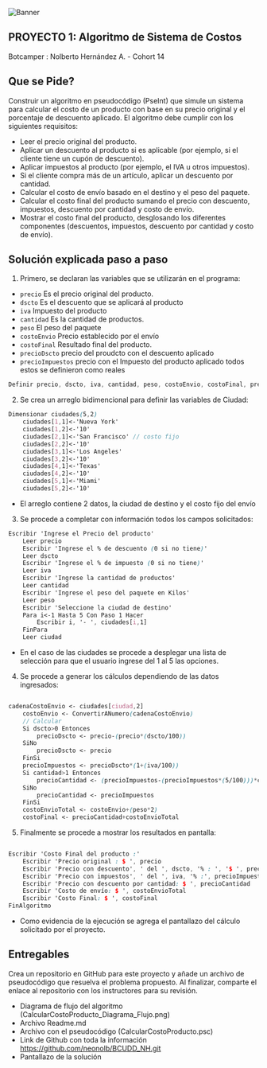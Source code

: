 
![Banner](https://raw.githubusercontent.com/UDDBootcamp/7M_FULLSTACK_M1_PROY/master/images/banner.png?token=GHSAT0AAAAAACQUDIDXY2MROEC7RY57TE3UZQ53X2A) 
## PROYECTO 1: Algoritmo de Sistema de Costos
Botcamper : Nolberto Hernández A. -  Cohort 14



## Que se Pide?

Construir un algoritmo en pseudocódigo (PseInt) que simule un sistema para calcular el costo de un producto con base en su precio original y el porcentaje de descuento aplicado. El algoritmo debe cumplir con los siguientes requisitos:

- Leer el precio original del producto.
- Aplicar un descuento al producto si es aplicable (por ejemplo, si el cliente tiene un cupón de descuento).
- Aplicar impuestos al producto (por ejemplo, el IVA u otros impuestos).
- Si el cliente compra más de un artículo, aplicar un descuento por cantidad.
- Calcular el costo de envío basado en el destino y el peso del paquete.
- Calcular el costo final del producto sumando el precio con descuento, impuestos, descuento por cantidad y costo de envío.
- Mostrar el costo final del producto, desglosando los diferentes componentes (descuentos, impuestos, descuento por cantidad y costo de envío).



## Solución explicada paso a paso
1. Primero, se declaran las variables que se utilizarán en el programa:
- `precio` Es el precio original del producto.
- `dscto` Es el descuento que se aplicará al producto
- `iva` Impuesto del producto
- `cantidad` Es la cantidad de productos.
- `peso` El peso del paquete
- `costoEnvio` Precio establecido por el envío
- `costoFinal` Resultado final del producto.
- `precioDscto` precio del proudcto con el descuento aplicado
- `precioImpuestos` precio con el Impuesto del producto aplicado
todos estos se definieron como reales

```scss
Definir precio, dscto, iva, cantidad, peso, costoEnvio, costoFinal, precioDscto, precioImpuestos Como Real
```

2. Se crea un arreglo bidimencional para definir las variables de Ciudad:
```scss
Dimensionar ciudades(5,2)
	ciudades[1,1]<-'Nueva York'
	ciudades[1,2]<-'10'
	ciudades[2,1]<-'San Francisco' // costo fijo
	ciudades[2,2]<-'10'
	ciudades[3,1]<-'Los Angeles'
	ciudades[3,2]<-'10'
	ciudades[4,1]<-'Texas'
	ciudades[4,2]<-'10'
	ciudades[5,1]<-'Miami'
	ciudades[5,2]<-'10'
```
- El arreglo contiene 2 datos, la ciudad de destino y el costo fijo del envío


3. Se procede a completar con información todos los campos solicitados:
```scss
Escribir 'Ingrese el Precio del producto'
	Leer precio
	Escribir 'Ingrese el % de descuento (0 si no tiene)'
	Leer dscto
	Escribir 'Ingrese el % de impuesto (0 si no tiene)'
	Leer iva
	Escribir 'Ingrese la cantidad de productos'
	Leer cantidad
	Escribir 'Ingrese el peso del paquete en Kilos'
	Leer peso
	Escribir 'Seleccione la ciudad de destino'
	Para i<-1 Hasta 5 Con Paso 1 Hacer
		Escribir i, '- ', ciudades[i,1]
	FinPara
	Leer ciudad
```
- En el caso de las ciudades se procede a desplegar una lista de selección para que el usuario ingrese del 1 al 5 las opciones.


4. Se procede a generar los cálculos dependiendo de las datos ingresados:
```scss

cadenaCostoEnvio <- ciudades[ciudad,2]
	costoEnvio <- ConvertirANumero(cadenaCostoEnvio)
	// Calcular
	Si dscto>0 Entonces
		precioDscto <- precio-(precio*(dscto/100))
	SiNo
		precioDscto <- precio
	FinSi
	precioImpuestos <- precioDscto*(1+(iva/100))
	Si cantidad>1 Entonces
		precioCantidad <- (precioImpuestos-(precioImpuestos*(5/100)))*cantidad
	SiNo
		precioCantidad <- precioImpuestos
	FinSi
	costoEnvioTotal <- costoEnvio+(peso*2)
	costoFinal <- precioCantidad+costoEnvioTotal
```

5. Finalmente se procede a mostrar los resultados en pantalla:
```scss

Escribir 'Costo Final del producto :'
	Escribir 'Precio original : $ ', precio
	Escribir 'Precio con descuento', ' del ', dscto, '% : ', '$ ', precioDscto
	Escribir 'Precio con impuestos', ' del ', iva, '% :', precioImpuestos
	Escribir 'Precio con descuento por cantidad: $ ', precioCantidad
	Escribir 'Costo de envío: $ ', costoEnvioTotal
	Escribir 'Costo Final: $ ', costoFinal
FinAlgoritmo

```
- Como evidencia de la ejecución se agrega el pantallazo del cálculo solicitado por el proyecto.



## Entregables

Crea un repositorio en GitHub para este proyecto y añade un archivo de pseudocódigo que resuelva el problema propuesto. Al finalizar, comparte el enlace al repositorio con los instructores para su revisión.


- Diagrama de flujo del algoritmo (CalcularCostoProducto_Diagrama_Flujo.png)
- Archivo Readme.md
- Archivo con el pseudocódigo (CalcularCostoProducto.psc)
- Link de Github con toda la información https://github.com/neonolb/BCUDD_NH.git
- Pantallazo de la solución





